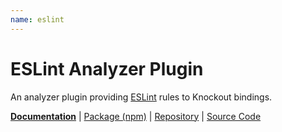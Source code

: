 ```yaml
---
name: eslint
---
```


# ESLint Analyzer Plugin

<!-- @include docs/parts/packages/eslint/description.md-->

An analyzer plugin providing [ESLint] rules to Knockout bindings.

<!-- /include -->

<!-- @include docs/parts/package-nav.md -->

[**Documentation**](https://knuckles.elsk.dev) | [Package (npm)](https://npmjs.com/package/@knuckles/eslint) | [Repository](https://github.com/tscpp/knuckles) | [Source Code](https://github.com/tscpp/knuckles/tree/main/packages/eslint)

<!-- /include -->

<!-- @include docs/parts/reference.md -->

[TypeScript]: https://typescriptlang.org
[ESLint]: https://eslint.org
[Knockout]: https://knockoutjs.com
[toolkit]: https://knuckles.elsk.dev

<!-- /include -->
